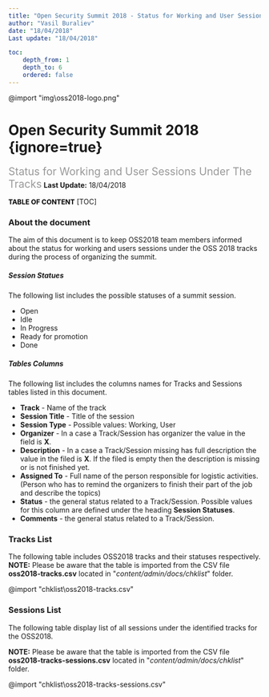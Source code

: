 ```yaml
---
title: "Open Security Summit 2018 - Status for Working and User Sessions Under The Tracks"
author: "Vasil Buraliev"
date: "18/04/2018"
Last update: "18/04/2018"

toc:
    depth_from: 1
    depth_to: 6
    ordered: false
---
```


@import "img\oss2018-logo.png"
# Open Security Summit 2018 {ignore=true}
<span style="font-size:1.5em;color:#999999;">Status for Working and User Sessions Under The Tracks</span>
**Last Update:** 18/04/2018


<span style="font-weight:bold;font-size:0.95em;color:#000000;">TABLE OF CONTENT</span>
[TOC]

### About the document
The aim of this document is to keep OSS2018 team members informed about the status for working and users sessions under the OSS 2018 tracks during the process of organizing the summit.

##### Session Statues
The following list includes the possible statuses of a summit session.

- Open
- Idle
- In Progress
- Ready for promotion
- Done

##### Tables Columns
The following list includes the columns names for Tracks and Sessions tables listed in this document.

- **Track** - Name of the track
- **Session Title** - Title of the session
- **Session Type** - Possible values: Working, User
- **Organizer** - In a case a Track/Session has organizer the value in the field is **X**.
- **Description** - In a case a Track/Session missing has full description the value in the filed is **X**.
If the filed is empty then the description is missing or is not finished yet.
- **Assigned To** - Full name of the person responsible for logistic activities. (Person who has to remind the organizers to finish their part of the job and describe the topics)
- **Status** - the general status related to a Track/Session. Possible values for this column are defined under the heading **Session Statuses**.
- **Comments** - the general status related to a Track/Session.

### Tracks List
The following table includes OSS2018 tracks and their statuses respectively.
**NOTE:** Please be aware that the table is imported from the CSV file **oss2018-tracks.csv** located in "*content/admin/docs/chklist*" folder.

@import "chklist\oss2018-tracks.csv"

### Sessions List
The following table display list of all sessions under the identified tracks for the OSS2018.

**NOTE:** Please be aware that the table is imported from the CSV file **oss2018-tracks-sessions.csv** located in "*content/admin/docs/chklist*" folder.

@import "chklist\oss2018-tracks-sessions.csv"
